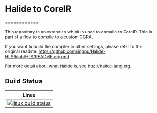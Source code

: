 # Halide to CoreIR
============

This repository is an extension which is used to compile to CoreIR. This is part of a flow to compile to a custom CGRA.

If you want to build the compiler in other settings, please refer to the original readme:
https://github.com/jingpu/Halide-HLS/blob/HLS/README.orig.md

For more detail about what Halide is, see http://halide-lang.org.

Build Status
------------

| Linux                        |
|------------------------------|
| [![linux build status][1]][2]|

[1]: https://travis-ci.com/jeffsetter/Halide-CoreIR.svg?token=c5sWyL49ni2uzrTByeMU&branch=CoreIR
[2]: https://travis-ci.com/jeffsetter/Halide-CoreIR
